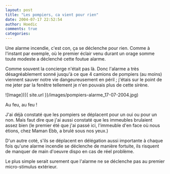 ```yaml
---
layout: post
title: "Les pompiers, ca vient pour rien"
date: 2004-07-17 22:52:54
author: Hoedic
comments: true
categories: 
---
```



Une alarme incendie, c'est con, ça se déclenche pour rien. Comme à l'instant par exemple, où le premier éclair venu durant un orage somme toute modeste a déclenché cette foutue alarme.

Comme souvent la concierge n'était pas là. Donc l'alarme a très désagréablement sonné jusqu'à ce que 4 camions de pompiers (au moins) viennent sauver notre vie dangeureusement en péril ; j'étais sur le point de me jeter par la fenêtre tellement je n'en pouvais plus de cette sirène.

![Image]({{ site.url }}/images/pompiers-alarme_17-07-2004.jpg)
<div class="photoattrib">Au feu, au feu !</div>



J'ai déjà constaté que les pompiers se déplacent pour un oui ou pour un non. Mais faut dire que j'ai aussi constaté que les immeubles brulaient assez bien (le premier été que j'ai passé ici, l'immeuble d'en face où nous étions, chez Maman Ebb, a brulé sous nos yeux.)

D'un autre coté, s'ils se déplacent en délégation aussi importante à chaque fois qu'une alarme incendie se déclenche de manière fortuite, ils risquent de manquer de main d'oeuvre dispo en cas de réel problème.

Le plus simple serait surement que l'alarme ne se déclenche pas au premier micro-stimulus extérieur.